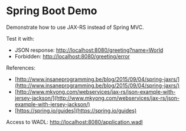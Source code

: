 # Spring Boot Demo

Demonstrate how to use JAX-RS instead of Spring MVC.

Test it with:
- JSON response: [http://localhost:8080/greeting?name=World](http://localhost:8080/greeting?name=World)
- Forbidden: [http://localhost:8080/greeting/error](http://localhost:8080/greeting/error)

References:
- [http://www.insaneprogramming.be/blog/2015/09/04/spring-jaxrs/](http://www.insaneprogramming.be/blog/2015/09/04/spring-jaxrs/)
- [http://www.mkyong.com/webservices/jax-rs/json-example-with-jersey-jackson/](http://www.mkyong.com/webservices/jax-rs/json-example-with-jersey-jackson/)
- [https://spring.io/guides](https://spring.io/guides)

Access to WADL: [http://localhost:8080/application.wadl](http://localhost:8080/application.wadl)

